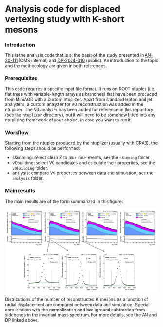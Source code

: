 # Analysis code for displaced vertexing study with K-short mesons

### Introduction
This is the analysis code that is at the basis of the study presented in [AN-20-111](https://icms.cern.ch/tools/publications/notes/entries/AN/2020/111) (CMS internal) and [DP-2024-010](https://cds.cern.ch/record/2890104) (public). An introduction to the topic and the methodology are given in both references.

### Prerequisites
This code requires a specific input file format.
It runs on ROOT ntuples (i.e. flat trees with variable-length arrays as branches) that have been produced from MiniAOD with a custom ntuplizer.
Apart from standard lepton and jet analyzers, a custom analyzer for V0 reconstruction was added in the ntuplizer.
The V0 analyzer has been added for reference in this repository (see the `ntuplizer` directory), but it will need to be somehow fitted into any ntuplizing framework of your choice, in case you want to run it.

### Workflow
Starting from the ntuples produced by the ntuplizer (usually with CRAB),
the following steps should be performed:
- skimming: select clean Z to mu+ mu- events, see the `skimming` folder.
- v0building: select V0 candidates and calculate their properties, see the `v0building` folder.
- analysis: compare V0 properties between data and simulation, see the `analysis` folder.

### Main results
The main results are of the form summarized in this figure:

![](docs/ks_methodology.png)

Distributions of the number of reconstructed K mesons as a function of radial displacement are compared between data and simulation. Special care is taken with the normalization and background subtraction from sidebands in the invariant mass spectrum. For more details, see the AN and DP linked above.
